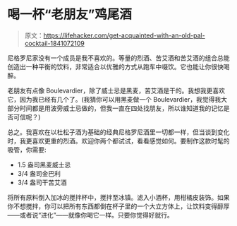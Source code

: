 # 喝一杯“老朋友”鸡尾酒

> 原文：<https://lifehacker.com/get-acquainted-with-an-old-pal-cocktail-1841072109>

尼格罗尼家没有一个成员是我不喜欢的。等量的烈酒、苦艾酒和苦艾酒的组合总能创造出一种平衡的饮料，非常适合以优雅的方式从跑车中啜饮。它也能让你很快喝醉。



老朋友有点像 Boulevardier，除了威士忌是黑麦，苦艾酒是干的。我想我更喜欢它，因为我已经有几个了。(我猜你可以用黑麦做一个 Boulevardier，我觉得我大部分时间都是用波旁威士忌做的，但我一直在四处找朋友，所以谁知道我的记忆是否可信呢？)

总之。我喜欢在以杜松子酒为基础的经典尼格罗尼酒里一切都一样，但当谈到变化时，我更喜欢更重的烈酒。欢迎你两个都试试，看看感觉如何。要制作这款时髦的吸管，你需要:

*   1.5 盎司黑麦威士忌
*   3/4 盎司金巴利
*   3/4 盎司干苦艾酒

将所有原料倒入加冰的搅拌杯中，搅拌至冰镇。滤入小酒杯，用柑橘皮装饰。如果你不想搅拌，你可以把所有东西都倒在杯子里的一个大立方体上，让饮料变得醇厚——或者说“进化”——就像你喝它一样。只要你觉得好就行。